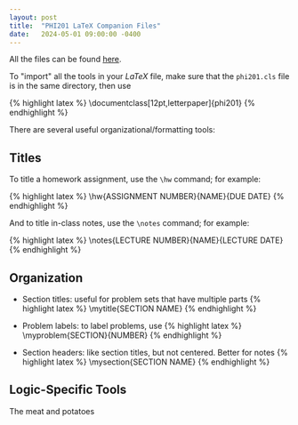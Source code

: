 ```yaml
---
layout: post
title:  "PHI201 LaTeX Companion Files"
date:   2024-05-01 09:00:00 -0400
---
```

All the files can be found [here][repo].

To "import" all the tools in your $LaTeX$ file, make sure that the `phi201.cls` file is in the same directory, then use 

{% highlight latex %}
\documentclass[12pt,letterpaper]{phi201}
{% endhighlight %}

There are several useful organizational/formatting tools:

## Titles

To title a homework assignment, use the `\hw` command; for example:

{% highlight latex %}
\hw{ASSIGNMENT NUMBER}{NAME}{DUE DATE}
{% endhighlight %}

And to title in-class notes, use the `\notes` command; for example:

{% highlight latex %}
\notes{LECTURE NUMBER}{NAME}{LECTURE DATE}
{% endhighlight %}

## Organization

- Section titles: useful for problem sets that have multiple parts
{% highlight latex %}
\mytitle{SECTION NAME}
{% endhighlight %}

- Problem labels: to label problems, use 
{% highlight latex %}
\myproblem{SECTION}{NUMBER}
{% endhighlight %}

- Section headers: like section titles, but not centered. Better for notes
{% highlight latex %}
\mysection{SECTION NAME}
{% endhighlight %}

## Logic-Specific Tools
The meat and potatoes

[repo]: https://github.com/conjfrnk/phi201
